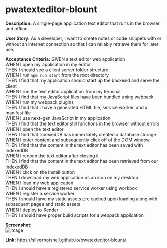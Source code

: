 # pwatexteditor-blount

**Description:** A single-page application text editor that runs in the browser and offline.

**User Story:**
As a developer, I want to create notes or code snippets with or without an internet connection so that I can reliably retrieve them for later use. 

**Acceptance Criteria:** GIVEN a text editor web application <br>
WHEN I open my application in my editor<br>
THEN I should see a client server folder structure<br>
WHEN I run `npm run start` from the root directory<br>
THEN I find that my application should start up the backend and serve the client<br>
WHEN I run the text editor application from my terminal<br>
THEN I find that my JavaScript files have been bundled using webpack<br>
WHEN I run my webpack plugins<br>
THEN I find that I have a generated HTML file, service worker, and a manifest file<br>
WHEN I use next-gen JavaScript in my application<br>
THEN I find that the text editor still functions in the browser without errors<br>
WHEN I open the text editor<br>
THEN I find that IndexedDB has immediately created a database storage<br>
WHEN I enter content and subsequently click off of the DOM window<br>
THEN I find that the content in the text editor has been saved with IndexedDB<br>
WHEN I reopen the text editor after closing it<br>
THEN I find that the content in the text editor has been retrieved from our IndexedDB<br>
WHEN I click on the Install button<br>
THEN I download my web application as an icon on my desktop<br>
WHEN I load my web application<br>
THEN I should have a registered service worker using workbox<br>
WHEN I register a service worker<br>
THEN I should have my static assets pre cached upon loading along with subsequent pages and static assets<br>
WHEN I deploy to Render<br>
THEN I should have proper build scripts for a webpack application<br>

**Screenshot:** <br>
![image](https://github.com/user-attachments/assets/f8ff5671-c5e0-46d2-bd5d-4eb992811832)

**Link:** https://silvernotshell.github.io/pwatexteditor-blount/
